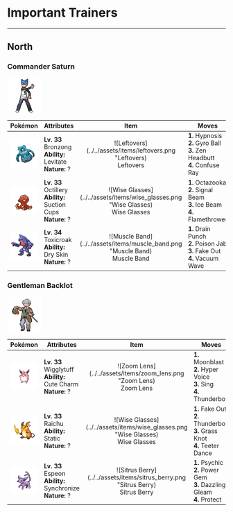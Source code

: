# Important Trainers


---

## North

### Commander Saturn

![Commander Saturn](../../assets/important_trainers/saturn.png)

| Pokémon | Attributes | Item | Moves |
|:-------:|------------|:----:|-------|
| ![Bronzong](../../assets/sprites/bronzong/front.gif) | **Lv. 33** Bronzong<br>**Ability:** Levitate<br>**Nature:** ? | ![Leftovers](../../assets/items/leftovers.png "Leftovers)<br><span class="tooltip" title="An item to be held by a Pokémon. The holder’s HP is gradually restored during battle.">Leftovers</span> | **1.** Hypnosis<br>**2.** Gyro Ball<br>**3.** Zen Headbutt<br>**4.** Confuse Ray |
| ![Octillery](../../assets/sprites/octillery/front.gif) | **Lv. 33** Octillery<br>**Ability:** Suction Cups<br>**Nature:** ? | ![Wise Glasses](../../assets/items/wise_glasses.png "Wise Glasses)<br><span class="tooltip" title="An item to be held by a Pokémon. It is a thick pair of glasses that slightly boosts the power of special moves.">Wise Glasses</span> | **1.** Octazooka<br>**2.** Signal Beam<br>**3.** Ice Beam<br>**4.** Flamethrower |
| ![Toxicroak](../../assets/sprites/toxicroak/front.gif) | **Lv. 34** Toxicroak<br>**Ability:** Dry Skin<br>**Nature:** ? | ![Muscle Band](../../assets/items/muscle_band.png "Muscle Band)<br><span class="tooltip" title="An item to be held by a Pokémon. It is a headband that slightly boosts the power of physical moves.">Muscle Band</span> | **1.** Drain Punch<br>**2.** Poison Jab<br>**3.** Fake Out<br>**4.** Vacuum Wave |


### Gentleman Backlot

![Gentleman Backlot](../../assets/trainers/gentleman.png)

| Pokémon | Attributes | Item | Moves |
|:-------:|------------|:----:|-------|
| ![Wigglytuff](../../assets/sprites/wigglytuff/front.gif) | **Lv. 33** Wigglytuff<br>**Ability:** Cute Charm<br>**Nature:** ? | ![Zoom Lens](../../assets/items/zoom_lens.png "Zoom Lens)<br><span class="tooltip" title="An item to be held by a Pokémon. If the holder moves after the foe, its accuracy will be boosted.">Zoom Lens</span> | **1.** Moonblast<br>**2.** Hyper Voice<br>**3.** Sing<br>**4.** Thunderbolt |
| ![Raichu](../../assets/sprites/raichu/front.gif) | **Lv. 33** Raichu<br>**Ability:** Static<br>**Nature:** ? | ![Wise Glasses](../../assets/items/wise_glasses.png "Wise Glasses)<br><span class="tooltip" title="An item to be held by a Pokémon. It is a thick pair of glasses that slightly boosts the power of special moves.">Wise Glasses</span> | **1.** Fake Out<br>**2.** Thunderbolt<br>**3.** Grass Knot<br>**4.** Teeter Dance |
| ![Espeon](../../assets/sprites/espeon/front.gif) | **Lv. 33** Espeon<br>**Ability:** Synchronize<br>**Nature:** ? | ![Sitrus Berry](../../assets/items/sitrus_berry.png "Sitrus Berry)<br><span class="tooltip" title="A Poffin ingredient. It may be used or held by a Pokémon to heal the user’s HP a little.">Sitrus Berry</span> | **1.** Psychic<br>**2.** Power Gem<br>**3.** Dazzling Gleam<br>**4.** Protect |


